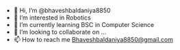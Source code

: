 - 👋 Hi, I’m @bhaveshbaldaniya8850
- 👀 I’m interested in Robotics
- 🌱 I’m currently learning BSC in Computer Science
- 💞️ I’m looking to collaborate on ...
- 📫 How to reach me Bhaveshbaldaniya8850@gmail.com

<!---
bhaveshbaldaniya8850/bhaveshbaldaniya8850 is a ✨ special ✨ repository because its `README.md` (this file) appears on your GitHub profile.
You can click the Preview link to take a look at your changes.
--->
